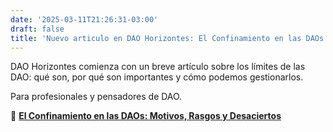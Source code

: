 ```yaml
---
date: '2025-03-11T21:26:31-03:00'
draft: false
title: 'Nuevo articulo en DAO Horizontes: El Confinamiento en las DAOs'
---
```


DAO Horizontes comienza con un breve artículo sobre los límites de las DAO: qué son, por qué son importantes y cómo podemos gestionarlos.

Para profesionales y pensadores de DAO.

🔗 [**El Confinamiento en las DAOs: Motivos, Rasgos y Desaciertos**](https://lokapal2.substack.com/p/el-confinamiento-en-las-daos-motivos)
